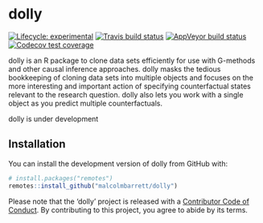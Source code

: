 
<!-- README.md is generated from README.Rmd. Please edit that file -->

# dolly

<!-- badges: start -->

[![Lifecycle:
experimental](https://img.shields.io/badge/lifecycle-experimental-orange.svg)](https://www.tidyverse.org/lifecycle/#experimental)
[![Travis build
status](https://travis-ci.org/malcolmbarrett/dolly.svg?branch=master)](https://travis-ci.org/malcolmbarrett/dolly)
[![AppVeyor build
status](https://ci.appveyor.com/api/projects/status/github/malcolmbarrett/dolly?branch=master&svg=true)](https://ci.appveyor.com/project/malcolmbarrett/dolly)
[![Codecov test
coverage](https://codecov.io/gh/malcolmbarrett/dolly/branch/master/graph/badge.svg)](https://codecov.io/gh/malcolmbarrett/dolly?branch=master)
<!-- badges: end -->

dolly is an R package to clone data sets efficiently for use with
G-methods and other causal inference approaches. dolly masks the tedious
bookkeeping of cloning data sets into multiple objects and focuses on
the more interesting and important action of specifying counterfactual
states relevant to the research question. dolly also lets you work with
a single object as you predict multiple counterfactuals.

dolly is under development

## Installation

You can install the development version of dolly from GitHub with:

``` r
# install.packages("remotes")
remotes::install_github("malcolmbarrett/dolly")
```

Please note that the ‘dolly’ project is released with a [Contributor
Code of Conduct](CODE_OF_CONDUCT.md). By contributing to this project,
you agree to abide by its terms.
